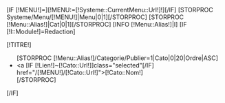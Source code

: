 [IF [!MENU!]=][!MENU:=[!Systeme::CurrentMenu::Url!]!][/IF]
[STORPROC Systeme/Menu/[!MENU!]|Menu|0|1][/STORPROC]
[STORPROC [!Menu::Alias!]|Cat|0|1][/STORPROC]
[INFO [!Menu::Alias!]|I]
[IF [!I::Module!]=Redaction]
	<!-- Block CMS module -->
	<div id="informations_block_left_1" class="block informations_block_left">
		<p class="title_block">
			[!TITRE!]
		</p>
		<div class="block_content">
			<ul>
			[STORPROC [!Menu::Alias!]/Categorie/Publier=1|Cato|0|20|Ordre|ASC]
					<li><a [IF [!Lien!]~[!Cato::Url!]]class="selected"[/IF] href="/[!MENU!]/[!Cato::Url!]">[!Cato::Nom!]</a></li>
			[/STORPROC]
			</ul>
		</div>
	</div>
	<!-- /Block CMS module -->
[/IF]